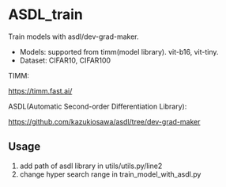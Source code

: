 # ASDL_train
Train models with asdl/dev-grad-maker.

- Models: supported from timm(model library). vit-b16, vit-tiny.
- Dataset: CIFAR10, CIFAR100

TIMM:  

https://timm.fast.ai/

ASDL(Automatic Second-order Differentiation Library):  

https://github.com/kazukiosawa/asdl/tree/dev-grad-maker

## Usage
  1. add path of asdl library in utils/utils.py/line2
  2. change hyper search range in train_model_with_asdl.py
 
